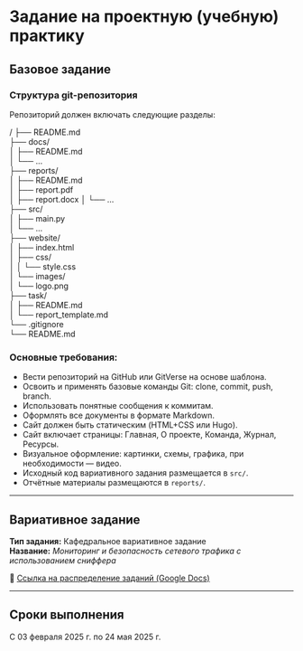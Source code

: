 # Задание на проектную (учебную) практику

## Базовое задание

### Структура git-репозитория

Репозиторий должен включать следующие разделы:

/
├── README.md  
├── docs/  
│   ├── README.md  
│   └── ...  
├── reports/  
│   ├── README.md  
│   ├── report.pdf  
│   ├── report.docx
│   └── ...  
├── src/  
│   ├── main.py  
│   └── ...  
├── website/  
│   ├── index.html  
│   ├── css/  
│   │   └── style.css  
│   └── images/  
│       └── logo.png  
├── task/  
│   ├── README.md  
│   └── report_template.md  
└── .gitignore  
└── README.md  

### Основные требования:

- Вести репозиторий на GitHub или GitVerse на основе шаблона.
- Освоить и применять базовые команды Git: clone, commit, push, branch.
- Использовать понятные сообщения к коммитам.
- Оформлять все документы в формате Markdown.
- Сайт должен быть статическим (HTML+CSS или Hugo).
- Сайт включает страницы: Главная, О проекте, Команда, Журнал, Ресурсы.
- Визуальное оформление: картинки, схемы, графика, при необходимости — видео.
- Исходный код вариативного задания размещается в `src/`.
- Отчётные материалы размещаются в `reports/`.

---

## Вариативное задание

**Тип задания:** Кафедральное вариативное задание  
**Название:** *Мониторинг и безопасность сетевого трафика с использованием сниффера*

📎 [Ссылка на распределение заданий (Google Docs)](https://docs.google.com/spreadsheets/d/e/2PACX-1vR_ZtqySS-Ozp3H3QZ-lBXXGKoroBFBGBPDlAVYCCwt2a9QvgdBblzaPhEJHrJ2PwCZ3YUY48_EOG-C/pubhtml?gid=1547202353&single=true)

---

## Сроки выполнения

С 03 февраля 2025 г. по 24 мая 2025 г.
